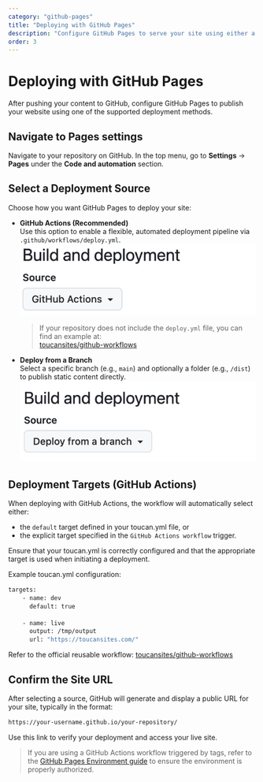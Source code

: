 ```yaml
---
category: "github-pages"
title: "Deploying with GitHub Pages"
description: "Configure GitHub Pages to serve your site using either a GitHub Actions workflow or direct branch publishing, and verify the published site URL."
order: 3
---
```


# Deploying with GitHub Pages

After pushing your content to GitHub, configure GitHub Pages to publish your website using one of the supported deployment methods.

## Navigate to Pages settings

Navigate to your repository on GitHub. In the top menu, go to **Settings** → **Pages** under the **Code and automation** section.

## Select a Deployment Source

Choose how you want GitHub Pages to deploy your site:

- **GitHub Actions (Recommended)**  
  Use this option to enable a flexible, automated deployment pipeline via `.github/workflows/deploy.yml`.  
  ![image-gh](./assets/image-gh.png)

  > If your repository does not include the `deploy.yml` file, you can find an example at:  
  > [toucansites/github-workflows](https://github.com/toucansites/github-workflows)

- **Deploy from a Branch**  
  Select a specific branch (e.g., `main`) and optionally a folder (e.g., `/dist`) to publish static content directly.  
  ![image-fb](./assets/image-fb.png)

## Deployment Targets (GitHub Actions)

When deploying with GitHub Actions, the workflow will automatically select either:

- the `default` target defined in your toucan.yml file, or
- the explicit target specified in the `GitHub Actions workflow` trigger.

Ensure that your toucan.yml is correctly configured and that the appropriate target is used when initiating a deployment.

Example toucan.yml configuration:

```bash
targets:
    - name: dev
      default: true
    
    - name: live
      output: /tmp/output
      url: "https://toucansites.com/"
```

Refer to the official reusable workflow: [toucansites/github-workflows](https://github.com/toucansites/github-workflows)

## Confirm the Site URL

After selecting a source, GitHub will generate and display a public URL for your site, typically in the format:

```bash
https://your-username.github.io/your-repository/
```

Use this link to verify your deployment and access your live site.

> If you are using a GitHub Actions workflow triggered by tags, refer to the [GitHub Pages Environment guide](/docs/github-pages/configuring-environment) to ensure the environment is properly authorized.
